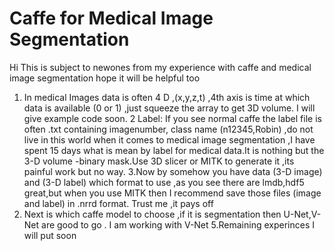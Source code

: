 # Caffe for Medical Image Segmentation

Hi This is subject to newones from my experience with caffe and medical image segmentation hope it will be helpful too

1. In medical Images data is often 4 D ,(x,y,z,t) ,4th axis is time at which data is available (0 or 1) ,just squeeze the array to get 3D volume. I will give example code soon.
2 Label: If you see normal caffe the label file is often .txt containing imagenumber, class name (n12345,Robin) ,do not live in this world when it comes to medical image segmentation ,I have spent 15 days what is mean by label for medical data.It is nothing but the 3-D volume -binary mask.Use 3D slicer or MITK to generate it ,its painful work but no way.
3.Now by somehow you have data (3-D image) and (3-D label) which format to use ,as you see there are lmdb,hdf5 great,but when you use MITK then I recommend save those files (image and label) in .nrrd format. Trust me ,it pays off
4. Next is which caffe model to choose ,if it is segmentation then U-Net,V-Net are good to go . I am working with V-Net
5.Remaining experinces I will put soon 

